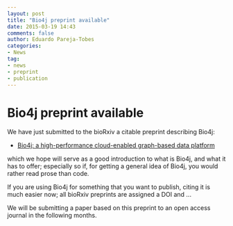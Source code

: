 ```yaml
---
layout: post
title: "Bio4j preprint available"
date: 2015-03-19 14:43
comments: false
author: Eduardo Pareja-Tobes
categories:
- News
tag:
- news
- preprint
- publication
---
```


# Bio4j preprint available

We have just submitted to the bioRxiv a citable preprint describing Bio4j:

- [Bio4j: a high-performance cloud-enabled graph-based data platform][Bio4j preprint]

which we hope will serve as a good introduction to what is Bio4j, and what it has to offer; especially so if, for getting a general idea of Bio4j, you would rather read prose than code.

If you are using Bio4j for something that you want to publish, citing it is much easier now; all bioRxiv preprints are assigned a DOI and ...

We will be submitting a paper based on this preprint to an open access journal in the following months.


[Bio4j preprint]: http://biorxiv.org/content/early/????
